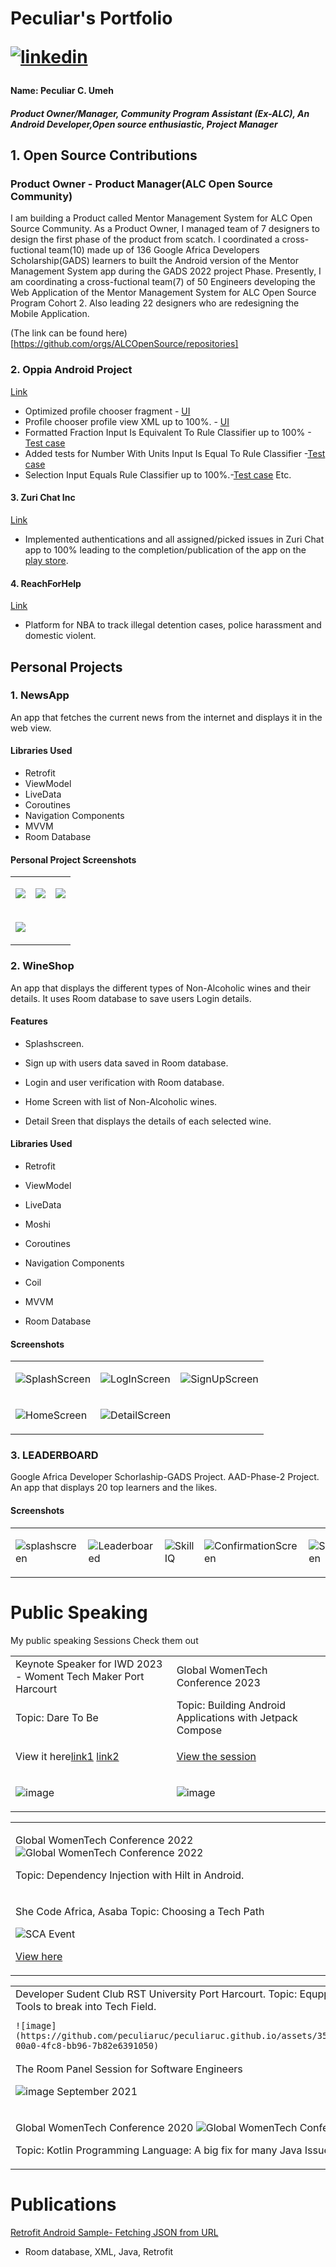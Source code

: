 # Peculiar's Portfolio  <p> <a href="https://www.linkedin.com/in/peculiar-c-umeh"><img src="https://img.icons8.com/color/50/000000/linkedin.png" alt="linkedin"/></a> <p>

#### Name: Peculiar C. Umeh

##### Product Owner/Manager, Community Program Assistant (Ex-ALC), An Android Developer,Open source enthusiastic, Project Manager

## 1. Open Source Contributions

### Product Owner - Product Manager(ALC Open Source Community)

I am building a Product called Mentor Management System for ALC Open Source Community.
As a Product Owner, I managed team of 7 designers to design the first phase of the product from scatch. I coordinated a cross-fuctional team(10) made up of 136 Google Africa Developers Scholarship(GADS) learners to built the Android version of the Mentor Management System app during the GADS 2022 project Phase.
Presently, I am coordinating a cross-fuctional team(7) of 50 Engineers developing the Web Application of the Mentor Management System for ALC Open Source Program Cohort 2. Also leading 22 designers who are redesigning the Mobile Application.

(The link can be found here)\[https://github.com/orgs/ALCOpenSource/repositories]

### 2. Oppia Android Project

[Link](https://github.com/oppia/oppia-android)

*   Optimized profile chooser fragment - [UI](https://github.com/oppia/oppia-android/pull/1997)
*   Profile chooser profile view XML up to 100%. - [UI](https://github.com/oppia/oppia-android/pull/2100)
*   Formatted Fraction Input Is Equivalent To Rule Classifier up to 100% -[Test case](https://github.com/oppia/oppia-android/pull/2024)
*   Added tests for Number With Units Input Is Equal To Rule Classifier -[Test case](https://github.com/oppia/oppia-android/pull/2152)
*   Selection Input Equals Rule Classifier up to 100%.-[Test case](https://github.com/oppia/oppia-android/pull/2144) Etc.

#### 3. Zuri Chat Inc

[Link](https://github.com/zurichat/zc_app_android)

*   Implemented authentications and all assigned/picked issues in Zuri Chat app to 100%
    leading to the completion/publication of the app on the [play store](https://play.google.com/store/apps/details?id=com.zurichat.app).

#### 4. ReachForHelp

[Link](https://github.com/ksinnovationhub/teamsdn)

*   Platform for NBA to track illegal detention cases,
    police harassment  and domestic violent.

## Personal Projects

### 1. NewsApp

An app that fetches the current news from the internet and displays it in the web view.

#### Libraries Used

*   Retrofit
*   ViewModel
*   LiveData
*   Coroutines
*   Navigation Components
*   MVVM
*   Room Database

#### Personal Project Screenshots

<table>
  <tr>
  <td>

![](https://github.com/peculiaruc/NewsApp/blob/master/app/screenshot/device-2022-01-07-001732.png)

  </td>

  <td>

![](https://github.com/peculiaruc/NewsApp/blob/master/app/screenshot/device-2022-01-07-001844.png)

  </td>

  <td>

![](https://github.com/peculiaruc/NewsApp/blob/master/app/screenshot/device-2022-01-07-001951.png)

  </td>
  </tr>

   <tr>

 <td>

![](https://github.com/peculiaruc/NewsApp/blob/master/app/screenshot/device-2022-01-07-002043.png)

 </td>

 </tr>
</table>

### 2. WineShop

An app that displays the different types of Non-Alcoholic wines and their details. It uses Room database to
save users Login details.

#### Features

*   Splashscreen.

*   Sign up with users data saved in Room database.

*   Login and user verification with Room database.

*   Home Screen with list of Non-Alcoholic wines.

*   Detail Sreen that displays the details of each selected wine.

#### Libraries Used

*   Retrofit

*   ViewModel

*   LiveData

*   Moshi

*   Coroutines

*   Navigation Components

*   Coil

*   MVVM

*   Room Database

#### Screenshots

 <table>

   <tr>
   <td>

![SplashScreen](https://github.com/peculiaruc/WineShop/blob/master/screenshops/device-2021-06-18-034518.png)

   </td>

   <td>

![LogInScreen](https://github.com/peculiaruc/WineShop/blob/master/screenshops/device-2021-06-18-034550.png)

   </td>

   <td>

![SignUpScreen](https://github.com/peculiaruc/WineShop/blob/master/screenshops/device-2021-06-18-034908.png)

   </td>
   </tr>

  <td>

![HomeScreen](https://github.com/peculiaruc/WineShop/blob/master/screenshops/device-2021-05-30-023821.png)

  </td>

   <td>

![DetailScreen](https://github.com/peculiaruc/WineShop/blob/master/screenshops/device-2021-05-30-024334.png)

  </td>

  </tr>
 </table>

### 3. LEADERBOARD

Google Africa Developer Schorlaship-GADS Project.
AAD-Phase-2 Project. An app that displays 20 top learners and the likes.

#### Screenshots

<table>
<tr> 
<td>

![splashscreen](https://github.com/peculiaruc/LEADERBOARD/blob/master/app/screenshots/splashscreen.png)

</td>
<td>

![Leaderboared](https://github.com/peculiaruc/LEADERBOARD/blob/master/app/screenshots/LearningLeaders.png)

</td>
<td>

![SkillIQ](https://github.com/peculiaruc/LEADERBOARD/blob/master/app/screenshots/SkillIQ.png)

</td>
<td>

![ConfirmationScreen](https://github.com/peculiaruc/LEADERBOARD/blob/master/app/screenshots/submitScreen.png)

</td>
<td>

![SubmitScren](https://github.com/peculiaruc/LEADERBOARD/blob/master/app/screenshots/confirmation.png)

</td>
<td>

![SuccesssfulSubmission](https://github.com/peculiaruc/LEADERBOARD/blob/master/app/screenshots/successfulSubmission.png)

</td>
</tr>
</table>

# Public Speaking

My public speaking Sessions
Check them out

<table>
<tr>

<td>Keynote Speaker for IWD 2023 - Woment Tech Maker Port Harcourt</td> 
<td>Global WomenTech Conference 2023</td>

</tr>
<tr>

<td>Topic:  Dare To Be</td>
<td>Topic: Building Android Applications with Jetpack Compose </td>

</tr>
<tr>

<td> 

View it here[link1](https://twitter.com/WTMPH/status/1635962369523298304?t=QW61UK2vXyK0wnlw_dc0SQ\&s=08) [link2](https://twitter.com/WTMPH/status/1636433167769796608?s=20) </td>

<td>

[View the session](https://women-in-tech-conference.vfairs.com/en/hall#exterior-view)

</td>

</tr>

<tr>

<td>

![image](https://github.com/peculiaruc/peculiaruc.github.io/assets/35475543/e89693d0-15e4-4060-9168-a673b5e1d2ee) </td>

<td>

![image](https://github.com/peculiaruc/peculiaruc.github.io/assets/35475543/4cc5dc5c-d60a-40c7-b271-2f5e13b8bafd)</td>

</tr>
 </table>

<table> 
<tr>
<td>

Global WomenTech Conference 2022
![Global WomenTech Conference 2022](https://github.com/peculiaruc/peculiaruc.github.io/blob/main/screenshots/WomenTech.png)

Topic: Dependency Injection with Hilt in Android.

</td>
</tr>

<tr>
<td>

She Code Africa, Asaba
Topic: Choosing a Tech Path

![SCA Event](https://github.com/peculiaruc/peculiaruc.github.io/blob/main/screenshots/Asaba%20SCA.jpeg)

[View here](https://twitter.com/SCA_Asaba/status/1484825373963603969?t=Y22rkNgJANr6tc9cSmbjlw\&s=08)

</td>
</tr>
 </table>

<table> 
</tr>
<td>  
 Developer Sudent Club RST University Port Harcourt.
 Topic: Equpping Ladies with Tools to break into Tech Field.

    ![image](https://github.com/peculiaruc/peculiaruc.github.io/assets/35475543/430110bd-00a0-4fc8-bb96-7b82e6391050)

</td>
</tr>

</tr>
<td>
The Room
Panel Session for Software Engineers

![image](https://github.com/peculiaruc/peculiaruc.github.io/assets/35475543/53eda487-b0c1-4317-acb4-a783e3019334)
September 2021

</td>
</tr>
<tr> 
<td>

Global WomenTech Conference 2020
![Global WomenTech Conference 2020](https://github.com/peculiaruc/peculiaruc.github.io/blob/main/screenshots/womentech%201.png)

Topic: Kotlin Programming Language: A big fix for many Java Issues

</td>

</table>

# Publications

[Retrofit Android Sample- Fetching JSON from URL](https://medium.com/p/d2c6f4faf95b)

*   Room database, XML, Java, Retrofit
